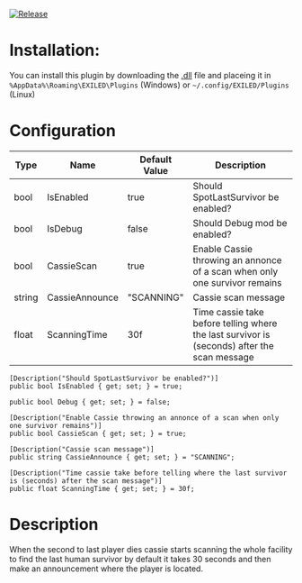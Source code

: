 [![Release]][Link]
<!----------------------------------------------------------------------------->
[Link]: https://github.com/Antoniofo/SpotLastSurvivor/releases
<!---------------------------------[ Buttons ]--------------------------------->
[Release]: https://img.shields.io/badge/Release-EFFDE?style=for-the-badge&logoColor=white&logo=DocuSign


# Installation:

You can install this plugin by downloading the [.dll](https://github.com/Antoniofo/SpotLastSurvivor/releases) file and placeing it in ``%AppData%\Roaming\EXILED\Plugins`` (Windows) or ``~/.config/EXILED/Plugins`` (Linux)

# Configuration

| Type | Name | Default Value | Description |
|------|------|----------------|---------|
| bool | IsEnabled | true | Should SpotLastSurvivor be enabled? |
| bool | IsDebug  | false | Should Debug mod be enabled? |
| bool | CassieScan  | true | Enable Cassie throwing an annonce of a scan when only one survivor remains |
| string | CassieAnnounce  | "SCANNING" | Cassie scan message |
| float | ScanningTime  | 30f | Time cassie take before telling where the last survivor is (seconds) after the scan message |



    [Description("Should SpotLastSurvivor be enabled?")]
    public bool IsEnabled { get; set; } = true;

    public bool Debug { get; set; } = false;

    [Description("Enable Cassie throwing an annonce of a scan when only one survivor remains")]
    public bool CassieScan { get; set; } = true;

    [Description("Cassie scan message")]
    public string CassieAnnounce { get; set; } = "SCANNING";

    [Description("Time cassie take before telling where the last survivor is (seconds) after the scan message")]
    public float ScanningTime { get; set; } = 30f;

# Description

When the second to last player dies cassie starts scanning the whole facility to find the last human survivor by default it takes 30 seconds and then make an announcement where the player is located.